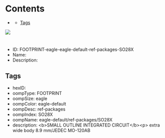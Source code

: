 



Contents
========

* [](#)
	* [Tags](#tags)
  
![][im]
# 

- ID: FOOTPRINT-eagle-eagle-default-ref-packages-SO28X
- Name: 
- Description: 

## Tags

- hexID: 
- oompType: FOOTPRINT
- oompSize: eagle
- oompColor: eagle-default
- oompDesc: ref-packages
- oompIndex: SO28X
- oompName: eagle-default/ref-packages/SO28X
- description: &lt;b&gt;SMALL OUTLINE INTEGRATED CIRCUIT&lt;/b&gt;&lt;p&gt;&#xD;
extra wide body 8.9 mm/JEDEC MO-120AB



[im]: image.png
